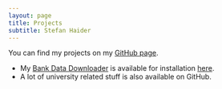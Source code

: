 ```yaml
---
layout: page
title: Projects
subtitle: Stefan Haider
---
```


You can find my projects on my [GitHub page](https://github.com/haidelber).

* My [Bank Data Downloader](https://github.com/haidelber/BankDataDownloader) is available for installation [here](https://raw.githubusercontent.com/haidelber/BankDataDownloader/master/publish/setup.exe).
* A lot of university related stuff is also available on GitHub.